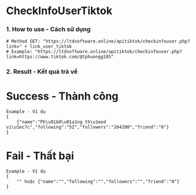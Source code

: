 # CheckInfoUserTiktok

### 1. How to use - Cách sử dụng

```
# Method GET: "https://ltdsoftware.online/apitiktok/checkinfouser.php?link=" + link_user_tiktok
# Example: "https://ltdsoftware.online/apitiktok/checkinfouser.php?link=https://www.tiktok.com/@tphuongg105"
```

### 2. Result - Kết quả trả về
# Success - Thành công
```
Example - Ví dụ
{
    {"name":"Ph\u01b0\u01a1ng th\u1eed vi\u1ec7c","following":"52","followers":"264200","friend":"0"}
}
```

# Fail - Thất bại
```
Example - Ví dụ
{
    "" hoặc {"name":"","following":"","followers":"","friend":"0"}
}
```
